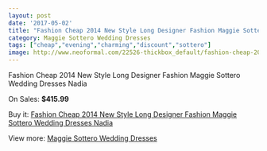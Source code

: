 ```yaml
---
layout: post
date: '2017-05-02'
title: "Fashion Cheap 2014 New Style Long Designer Fashion Maggie Sottero Wedding Dresses Nadia"
category: Maggie Sottero Wedding Dresses
tags: ["cheap","evening","charming","discount","sottero"]
image: http://www.neoformal.com/22526-thickbox_default/fashion-cheap-2014-new-style-long-designer-fashion-maggie-sottero-wedding-dresses-nadia.jpg
---
```

Fashion Cheap 2014 New Style Long Designer Fashion Maggie Sottero Wedding Dresses Nadia

On Sales: **$415.99**
<a href="https://www.neoformal.com/en/maggie-sottero-wedding-dresses-2014/7474-fashion-cheap-2014-new-style-long-designer-fashion-maggie-sottero-wedding-dresses-nadia.html"><amp-img layout="responsive" width="600" height="600" src="//www.neoformal.com/22526-thickbox_default/fashion-cheap-2014-new-style-long-designer-fashion-maggie-sottero-wedding-dresses-nadia.jpg" alt="Fashion Cheap 2014 New Style Long Designer Fashion Maggie Sottero Wedding Dresses Nadia 0" /></a>
<a href="https://www.neoformal.com/en/maggie-sottero-wedding-dresses-2014/7474-fashion-cheap-2014-new-style-long-designer-fashion-maggie-sottero-wedding-dresses-nadia.html"><amp-img layout="responsive" width="600" height="600" src="//www.neoformal.com/22528-thickbox_default/fashion-cheap-2014-new-style-long-designer-fashion-maggie-sottero-wedding-dresses-nadia.jpg" alt="Fashion Cheap 2014 New Style Long Designer Fashion Maggie Sottero Wedding Dresses Nadia 1" /></a>
<a href="https://www.neoformal.com/en/maggie-sottero-wedding-dresses-2014/7474-fashion-cheap-2014-new-style-long-designer-fashion-maggie-sottero-wedding-dresses-nadia.html"><amp-img layout="responsive" width="600" height="600" src="//www.neoformal.com/22527-thickbox_default/fashion-cheap-2014-new-style-long-designer-fashion-maggie-sottero-wedding-dresses-nadia.jpg" alt="Fashion Cheap 2014 New Style Long Designer Fashion Maggie Sottero Wedding Dresses Nadia 2" /></a>

Buy it: [Fashion Cheap 2014 New Style Long Designer Fashion Maggie Sottero Wedding Dresses Nadia](https://www.neoformal.com/en/maggie-sottero-wedding-dresses-2014/7474-fashion-cheap-2014-new-style-long-designer-fashion-maggie-sottero-wedding-dresses-nadia.html "Fashion Cheap 2014 New Style Long Designer Fashion Maggie Sottero Wedding Dresses Nadia")

View more: [Maggie Sottero Wedding Dresses](https://www.neoformal.com/en/123-maggie-sottero-wedding-dresses-2014 "Maggie Sottero Wedding Dresses")